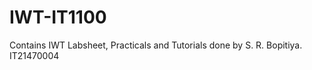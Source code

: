 # IWT-IT1100 <br/>
Contains IWT Labsheet, Practicals and Tutorials done by S. R. Bopitiya.<br/>
IT21470004<br/>
